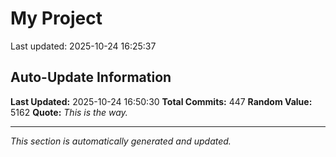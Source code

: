 # My Project


Last updated: 2025-10-24 16:25:37






































































































































































































































































































































































































































































































































































































































































































































































































































































## Auto-Update Information

**Last Updated:** 2025-10-24 16:50:30
**Total Commits:** 447
**Random Value:** 5162
**Quote:** _This is the way._

---
_This section is automatically generated and updated._